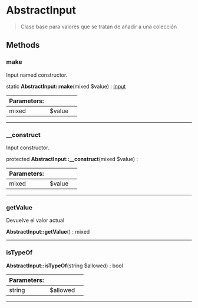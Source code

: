 
                                                                                                                                            
    
# AbstractInput


> Clase base para valores que se tratan de añadir a una colección
>
> 








## Methods

### make
Input named constructor.


static **AbstractInput::make**(mixed $value) : [Input](../../../../Input.md)


|Parameters: | | |
| --- | --- | --- |
|mixed |$value |  |

---


### __construct
Input constructor.


protected **AbstractInput::__construct**(mixed $value) : 


|Parameters: | | |
| --- | --- | --- |
|mixed |$value |  |

---


### getValue
Devuelve el valor actual


**AbstractInput::getValue**() : mixed



---


### isTypeOf



**AbstractInput::isTypeOf**(string $allowed) : bool


|Parameters: | | |
| --- | --- | --- |
|string |$allowed |  |

---


                                                                                                                                                                                                                                                                                                                                                                                                            
    
                                                                                                                                                                                                                                                                             
                